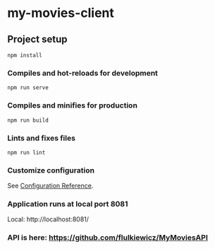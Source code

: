 # my-movies-client

## Project setup
```
npm install
```

### Compiles and hot-reloads for development
```
npm run serve
```

### Compiles and minifies for production
```
npm run build
```

### Lints and fixes files
```
npm run lint
```

### Customize configuration
See [Configuration Reference](https://cli.vuejs.org/config/).

### Application runs at local port 8081
Local: http://localhost:8081/


### API is here: https://github.com/flulkiewicz/MyMoviesAPI
